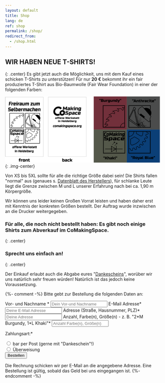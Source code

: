 ```yaml
---
layout: default
title: Shop
lang: de
ref: shop
permalink: /shop/
redirect_from:
  - /shop.html
---
```


## WIR HABEN NEUE T-SHIRTS!
{: .center}
Es gibt jetzt auch die Möglichkeit, uns mit dem Kauf eines schicken T-Shirts zu unterstützen! Für nur **20&nbsp;€** bekommt ihr ein fair produziertes T-Shirt aus Bio-Baumwolle (Fair Wear Foundation) in einer der folgenden Farben:

![T-Shirt](/assets/images/tshirts.png){: .img-center}


Von XS bis 5XL sollte für alle die richtige Größe dabei sein! Die Shirts fallen "normal" aus (genaues s. [Datenblatt des Herstellers](https://www.stanleystella.com/de-de/product/attachment?productId=STTU758&attachmentName=Product+Sheet.pdf)), für schlanke Leute liegt die Grenze zwischen M und L unserer Erfahrung nach bei ca. 1,90 m Körpergröße.

Wir können uns leider keinen Großen Vorrat leisten und haben daher erst mit Kenntnis der konkreten Größen bestellt. Der Auftrag wurde inzwischen an die Drucker weitergegeben.

### Für alle, die noch nicht bestellt haben: Es gibt noch einige Shirts zum Abverkauf im CoMakingSpace. 
{: .center}
### Sprecht uns einfach an!
{: .center}

Der Einkauf erlaubt auch die Abgabe eures "[Dankescheins](https://www.vielmehr.heidelberg.de/dankstelle/comakingspace/)", worüber wir uns natürlich sehr freuen würden! Natürlich ist das jedoch keine Voraussetzung.

{%- comment -%}
Bitte gebt zur Bestellung die folgenden Daten an:
<form id="shop-form" class="shop-form" action="//contact.comakingspace.de/?success=%2Ferfolgreich-abgeschickt&failure=%2Fabschicken-fehlgeschlagen%2F" method="post" enctype="application/x-www-form-urlencoded">
    <input type="text" id="subject" name="subject" value="T-Shirt Bestellung von {name}" hidden/>
    <label for="name">Vor- und Nachname *</label>
    <input type="text" id="name" name="name" placeholder="Dein Vor-und Nachname" required>
    <label for="email">E-Mail Adresse*</label>
    <input type="email"  id="email" name="email" placeholder="Deine E-Mail Adresse" required>
    <label for="address">Adresse (Straße, Hausnummer, PLZ)*</label>
    <input type="text"  id="address" name="address" placeholder="Deine Adresse" required>
    <label for="count">Anzahl, Farbe(n), Größe(n) - z. B. "2*M Burgundy, 1*L Khaki"*</label>
    <input type="text"  id="count" name="count" placeholder="Anzahl Farbe(n), Größe(n)" required>
    <p>Zahlungsart:*</p>
    <input type="radio" id="cash" name="payment" value="Bar Zahlung" required>
    <label for="cash">bar per Post (gerne mit "Dankeschein"!)</label>
    <br>
    <input type="radio" id="wire_transfer" name="payment" value="Per Überweisung" required>
    <label for="wire_transfer">Überweisung</label><br>
    <input type="submit" value="Bestellen" />
</form>

Die Rechnung schicken wir per E-Mail an die angegebene Adresse. Eine Bestellung ist gültig, sobald das Geld bei uns eingegangen ist.
{%- endcomment -%}

